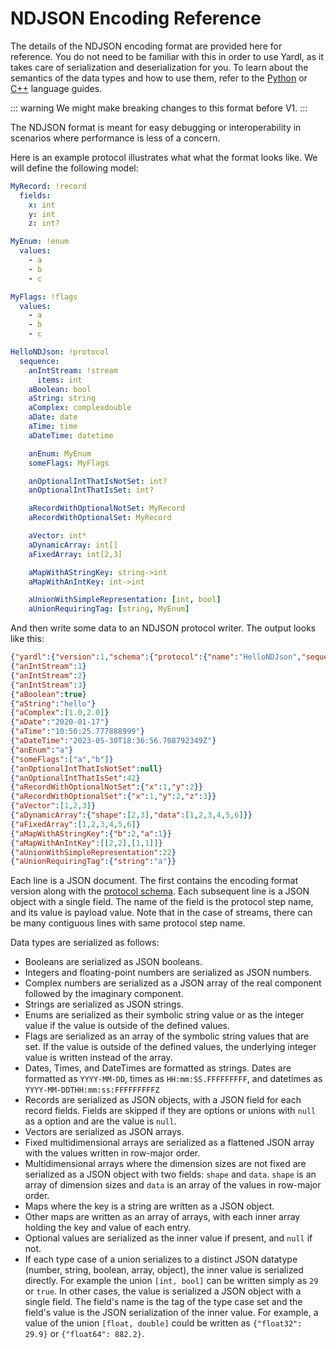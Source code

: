 # NDJSON Encoding Reference

The details of the NDJSON encoding format are provided here for reference. You
do not need to be familiar with this in order to use Yardl, as it takes care of
serialization and deserialization for you. To learn about the semantics of the
data types and how to use them, refer to the [Python](../python/language.md) or
[C++](../cpp/language.md) language guides.

::: warning
We might make breaking changes to this format before V1.
:::

The NDJSON format is meant for easy debugging or interoperability in scenarios where performance is less of a concern.

Here is an example protocol illustrates what what the format looks like. We will define the following model:

```yaml
MyRecord: !record
  fields:
    x: int
    y: int
    z: int?

MyEnum: !enum
  values:
    - a
    - b
    - c

MyFlags: !flags
  values:
    - a
    - b
    - c

HelloNDJson: !protocol
  sequence:
    anIntStream: !stream
      items: int
    aBoolean: bool
    aString: string
    aComplex: complexdouble
    aDate: date
    aTime: time
    aDateTime: datetime

    anEnum: MyEnum
    someFlags: MyFlags

    anOptionalIntThatIsNotSet: int?
    anOptionalIntThatIsSet: int?

    aRecordWithOptionalNotSet: MyRecord
    aRecordWithOptionalSet: MyRecord

    aVector: int*
    aDynamicArray: int[]
    aFixedArray: int[2,3]

    aMapWithAStringKey: string->int
    aMapWithAnIntKey: int->int

    aUnionWithSimpleRepresentation: [int, bool]
    aUnionRequiringTag: [string, MyEnum]
  ```

  And then write some data to an NDJSON protocol writer. The output looks like this:

```json
{"yardl":{"version":1,"schema":{"protocol":{"name":"HelloNDJson","sequence":[{"name":"anIntStream","type":{"stream":{"items":"int32"}}},{"name":"aBoolean","type":"bool"},{"name":"aString","type":"string"},{"name":"aComplex","type":"complexfloat64"},{"name":"aDate","type":"date"},{"name":"aTime","type":"time"},{"name":"aDateTime","type":"datetime"},{"name":"anEnum","type":"Sandbox.MyEnum"},{"name":"someFlags","type":"Sandbox.MyFlags"},{"name":"anOptionalIntThatIsNotSet","type":[null,"int32"]},{"name":"anOptionalIntThatIsSet","type":[null,"int32"]},{"name":"aRecordWithOptionalNotSet","type":"Sandbox.MyRecord"},{"name":"aRecordWithOptionalSet","type":"Sandbox.MyRecord"},{"name":"aVector","type":{"vector":{"items":"int32"}}},{"name":"aDynamicArray","type":{"array":{"items":"int32"}}},{"name":"aFixedArray","type":{"array":{"items":"int32","dimensions":[{"length":2},{"length":3}]}}},{"name":"aMapWithAStringKey","type":{"map":{"keys":"string","values":"int32"}}},{"name":"aMapWithAnIntKey","type":{"map":{"keys":"int32","values":"int32"}}},{"name":"aUnionWithSimpleRepresentation","type":[{"label":"int32","type":"int32"},{"label":"bool","type":"bool"}]},{"name":"aUnionRequiringTag","type":[{"label":"string","type":"string"},{"label":"MyEnum","type":"Sandbox.MyEnum"}]}]},"types":[{"name":"MyEnum","values":[{"symbol":"a","value":0},{"symbol":"b","value":1},{"symbol":"c","value":2}]},{"name":"MyFlags","values":[{"symbol":"a","value":1},{"symbol":"b","value":2},{"symbol":"c","value":4}]},{"name":"MyRecord","fields":[{"name":"x","type":"int32"},{"name":"y","type":"int32"},{"name":"z","type":[null,"int32"]}]}]}}}
{"anIntStream":1}
{"anIntStream":2}
{"anIntStream":3}
{"aBoolean":true}
{"aString":"hello"}
{"aComplex":[1.0,2.0]}
{"aDate":"2020-01-17"}
{"aTime":"10:50:25.777888999"}
{"aDateTime":"2023-05-30T18:36:56.708792349Z"}
{"anEnum":"a"}
{"someFlags":["a","b"]}
{"anOptionalIntThatIsNotSet":null}
{"anOptionalIntThatIsSet":42}
{"aRecordWithOptionalNotSet":{"x":1,"y":2}}
{"aRecordWithOptionalSet":{"x":1,"y":2,"z":3}}
{"aVector":[1,2,3]}
{"aDynamicArray":{"shape":[2,3],"data":[1,2,3,4,5,6]}}
{"aFixedArray":[1,2,3,4,5,6]}
{"aMapWithAStringKey":{"b":2,"a":1}}
{"aMapWithAnIntKey":[[2,2],[1,1]]}
{"aUnionWithSimpleRepresentation":22}
{"aUnionRequiringTag":{"string":"a"}}
```

Each line is a JSON document. The first contains the encoding format version
along with the [protocol schema](protocol-schema). Each
subsequent line is a JSON object with a single field. The name of the field is the
protocol step name, and its value is payload value. Note that in the case of
streams, there can be many contiguous lines with same protocol step name.

Data types are serialized as follows:

- Booleans are serialized as JSON booleans.
- Integers and floating-point numbers are serialized as JSON numbers.
- Complex numbers are serialized as a JSON array of the real component followed
  by the imaginary component.
- Strings are serialized as JSON strings.
- Enums are serialized as their symbolic string value or as the integer value if
  the value is outside of the defined values.
- Flags are serialized as an array of the symbolic string values that are set.
  If the value is outside of the defined values, the underlying integer value is
  written instead of the array.
- Dates, Times, and DateTimes are formatted as strings. Dates are formatted as
  `YYYY-MM-DD`, times as `HH:mm:SS.FFFFFFFFF`, and datetimes as
  `YYYY-MM-DDTHH:mm:ss:FFFFFFFFFZ`
- Records are serialized as JSON objects, with a JSON field for each record
  fields. Fields are skipped if they are options or unions with `null` as a
  option and are the value is `null`.
- Vectors are serialized as JSON arrays.
- Fixed multidimensional arrays are serialized as a flattened JSON array with
  the values written in row-major order.
- Multidimensional arrays where the dimension sizes are not fixed are serialized
  as a JSON object with two fields: `shape` and `data`. `shape` is an array of
  dimension sizes and `data` is an array of the values in row-major order.
- Maps where the key is a string are written as a JSON object.
- Other maps are written as an array of arrays, with each inner array holding
  the key and value of each entry.
- Optional values are serialized as the inner value if present, and `null` if
  not.
- If each type case of a union serializes to a distinct JSON datatype (number,
  string, boolean, array, object), the inner value is serialized directly. For
  example the union `[int, bool]` can be written simply as `29` or `true`. In
  other cases, the value is serialized a JSON object with a single field. The
  field's name is the tag of the type case set and the field's value is the JSON
  serialization of the inner value. For example, a value of the union `[float,
  double]` could be written as `{"float32": 29.9}` or `{"float64": 882.2}`.
